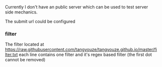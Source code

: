 Currently I don't have an public server which can be used to test server side
mechanics.

The submit url could be configured  


### filter

The filter located at
https://raw.githubusercontent.com/tangyouze/tangyouze.github.io/master/filter.txt
each line contains one filter
and it's regex based filter (the first dot cannot be removed)

